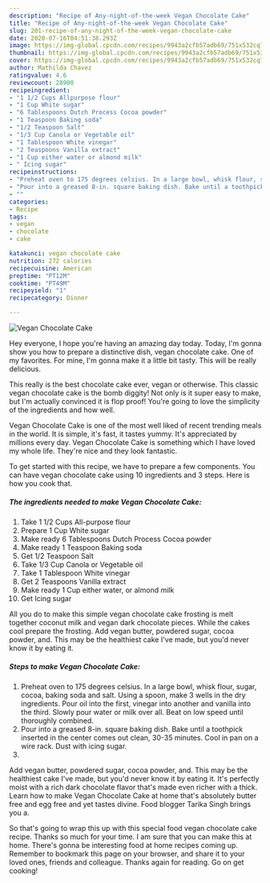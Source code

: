```yaml
---
description: "Recipe of Any-night-of-the-week Vegan Chocolate Cake"
title: "Recipe of Any-night-of-the-week Vegan Chocolate Cake"
slug: 201-recipe-of-any-night-of-the-week-vegan-chocolate-cake
date: 2020-07-16T04:51:38.293Z
image: https://img-global.cpcdn.com/recipes/9943a2cfb57adb69/751x532cq70/vegan-chocolate-cake-recipe-main-photo.jpg
thumbnail: https://img-global.cpcdn.com/recipes/9943a2cfb57adb69/751x532cq70/vegan-chocolate-cake-recipe-main-photo.jpg
cover: https://img-global.cpcdn.com/recipes/9943a2cfb57adb69/751x532cq70/vegan-chocolate-cake-recipe-main-photo.jpg
author: Mathilda Chavez
ratingvalue: 4.6
reviewcount: 28900
recipeingredient:
- "1 1/2 Cups Allpurpose flour"
- "1 Cup White sugar"
- "6 Tablespoons Dutch Process Cocoa powder"
- "1 Teaspoon Baking soda"
- "1/2 Teaspoon Salt"
- "1/3 Cup Canola or Vegetable oil"
- "1 Tablespoon White vinegar"
- "2 Teaspoons Vanilla extract"
- "1 Cup either water or almond milk"
- " Icing sugar"
recipeinstructions:
- "Preheat oven to 175 degrees celsius. In a large bowl, whisk flour, sugar, cocoa, baking soda and salt. Using a spoon, make 3 wells in the dry ingredients. Pour oil into the first, vinegar into another and vanilla into the third. Slowly pour water or milk over all. Beat on low speed until thoroughly combined."
- "Pour into a greased 8-in. square baking dish. Bake until a toothpick inserted in the center comes out clean, 30-35 minutes. Cool in pan on a wire rack. Dust with icing sugar."
- ""
categories:
- Recipe
tags:
- vegan
- chocolate
- cake

katakunci: vegan chocolate cake 
nutrition: 272 calories
recipecuisine: American
preptime: "PT12M"
cooktime: "PT49M"
recipeyield: "1"
recipecategory: Dinner

---
```



![Vegan Chocolate Cake](https://img-global.cpcdn.com/recipes/9943a2cfb57adb69/751x532cq70/vegan-chocolate-cake-recipe-main-photo.jpg)

Hey everyone, I hope you're having an amazing day today. Today, I'm gonna show you how to prepare a distinctive dish, vegan chocolate cake. One of my favorites. For mine, I'm gonna make it a little bit tasty. This will be really delicious.

This really is the best chocolate cake ever, vegan or otherwise. This classic vegan chocolate cake is the bomb diggity! Not only is it super easy to make, but I&#39;m actually convinced it is flop proof! You&#39;re going to love the simplicity of the ingredients and how well.

Vegan Chocolate Cake is one of the most well liked of recent trending meals in the world. It is simple, it's fast, it tastes yummy. It's appreciated by millions every day. Vegan Chocolate Cake is something which I have loved my whole life. They're nice and they look fantastic.


To get started with this recipe, we have to prepare a few components. You can have vegan chocolate cake using 10 ingredients and 3 steps. Here is how you cook that.

<!--inarticleads1-->

##### The ingredients needed to make Vegan Chocolate Cake:

1. Take 1 1/2 Cups All-purpose flour
1. Prepare 1 Cup White sugar
1. Make ready 6 Tablespoons Dutch Process Cocoa powder
1. Make ready 1 Teaspoon Baking soda
1. Get 1/2 Teaspoon Salt
1. Take 1/3 Cup Canola or Vegetable oil
1. Take 1 Tablespoon White vinegar
1. Get 2 Teaspoons Vanilla extract
1. Make ready 1 Cup either water, or almond milk
1. Get  Icing sugar


All you do to make this simple vegan chocolate cake frosting is melt together coconut milk and vegan dark chocolate pieces. While the cakes cool prepare the frosting. Add vegan butter, powdered sugar, cocoa powder, and. This may be the healthiest cake I&#39;ve made, but you&#39;d never know it by eating it. 

<!--inarticleads2-->

##### Steps to make Vegan Chocolate Cake:

1. Preheat oven to 175 degrees celsius. In a large bowl, whisk flour, sugar, cocoa, baking soda and salt. Using a spoon, make 3 wells in the dry ingredients. Pour oil into the first, vinegar into another and vanilla into the third. Slowly pour water or milk over all. Beat on low speed until thoroughly combined.
1. Pour into a greased 8-in. square baking dish. Bake until a toothpick inserted in the center comes out clean, 30-35 minutes. Cool in pan on a wire rack. Dust with icing sugar.
1. 


Add vegan butter, powdered sugar, cocoa powder, and. This may be the healthiest cake I&#39;ve made, but you&#39;d never know it by eating it. It&#39;s perfectly moist with a rich dark chocolate flavor that&#39;s made even richer with a thick. Learn how to make Vegan Chocolate Cake at home that&#39;s absolutely butter free and egg free and yet tastes divine. Food blogger Tarika Singh brings you a. 

So that's going to wrap this up with this special food vegan chocolate cake recipe. Thanks so much for your time. I am sure that you can make this at home. There's gonna be interesting food at home recipes coming up. Remember to bookmark this page on your browser, and share it to your loved ones, friends and colleague. Thanks again for reading. Go on get cooking!
